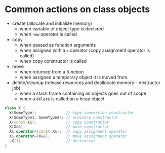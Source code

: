 # Common actions on class objects
- create (allocate and initialize memory)
  + when variable of object type is declared
  + when `new` operator is called
- copy
  + when passed as function arguments
  + when assigned with a `=` operator (copy assignment operator is called)
  + when copy constructor is called
- move
  + when returned from a function
  + when assigned a temporary object it is moved from.
- delete/cleanup (release resources and deallocate memory - destructor job)
  + when a stack frame containing an objects goes out of scope
  + when a `delete` is called on a heap object

```c++
class X {
  X(SomeType);             // type conversion constructor
  X(SomeType1, SomeType2); // ordinary constructor
  X(const X&);             // copy constructor
  X(X&&);                  // move constructor
  X& operator=(const X&);  // copy assignment operator
  X& operator=(X&&);       // move assignment operator
  ~X();                    // destructor
}
```
